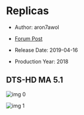# Replicas

* Author: aron7awol

* [Forum Post](https://www.avsforum.com/threads/bass-eq-for-filtered-movies.2995212/post-57872956)

* Release Date: 2019-04-16
* Production Year: 2018

## DTS-HD MA 5.1

![img 0](https://i.imgur.com/zJ0O6hQ.jpg)

![img 1](https://i.imgur.com/IWVQgul.jpg)

